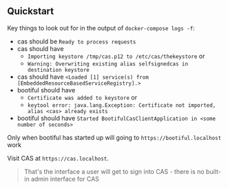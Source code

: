 ## Quickstart

Key things to look out for in the output of `docker-compose logs -f`:

+ cas should be `Ready to process requests`
+ cas should have
  + `Importing keystore /tmp/cas.p12 to /etc/cas/thekeystore` or
  + `Warning: Overwriting existing alias selfsignedcas in destination keystore`
+ cas should have `<Loaded [1] service(s) from [EmbeddedResourceBasedServiceRegistry].>`
+ bootiful should have
  + `Certificate was added to keystore` or
  + `keytool error: java.lang.Exception: Certificate not imported, alias <cas> already exists`
+ bootiful should have `Started BootifulCasClientApplication in <some number of seconds>`

Only when bootiful has started up will going to `https://bootiful.localhost` work

Visit CAS at `https://cas.localhost`.

> That's the interface a user will get to sign into CAS - there is no built-in admin interface for CAS
